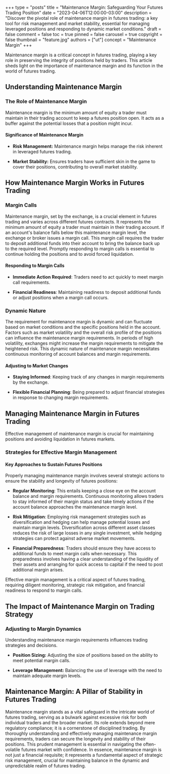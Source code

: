+++
type = "posts"
title = "Maintenance Margin: Safeguarding Your Futures Trading Position"
date = "2023-04-06T12:00:00-03:00"
description = "Discover the pivotal role of maintenance margin in futures trading: a key tool for risk management and market stability, essential for managing leveraged positions and responding to dynamic market conditions." 
draft = false
comment = false
toc = true
pinned = false
carousel = true
copyright = false
thumbnail = "feature.jpg"
authors = ["ut"]
concept = "Maintenance Margin"
+++

Maintenance margin is a critical concept in futures trading, playing a
key role in preserving the integrity of positions held by traders. This
article sheds light on the importance of maintenance margin and its
function in the world of futures trading.

## Understanding Maintenance Margin

### The Role of Maintenance Margin

Maintenance margin is the minimum amount of equity a trader must
maintain in their trading account to keep a futures position open. It
acts as a buffer against the potential losses that a position might
incur.

#### Significance of Maintenance Margin

-   **Risk Management:** Maintenance margin helps manage the risk
    inherent in leveraged futures trading.

-   **Market Stability:** Ensures traders have sufficient skin in the
    game to cover their positions, contributing to overall market
    stability.

## How Maintenance Margin Works in Futures Trading

### Margin Calls

Maintenance margin, set by the exchange, is a crucial element in futures
trading and varies across different futures contracts. It represents the
minimum amount of equity a trader must maintain in their trading
account. If an account's balance falls below this maintenance margin
level, the exchange or broker issues a margin call. This margin call
requires the trader to deposit additional funds into their account to
bring the balance back up to the required level. Promptly responding to
margin calls is essential to continue holding the positions and to avoid
forced liquidation.

#### Responding to Margin Calls

-   **Immediate Action Required**: Traders need to act quickly to meet
    margin call requirements.

-   **Financial Readiness**: Maintaining readiness to deposit additional
    funds or adjust positions when a margin call occurs.

### Dynamic Nature

The requirement for maintenance margin is dynamic and can fluctuate
based on market conditions and the specific positions held in the
account. Factors such as market volatility and the overall risk profile
of the positions can influence the maintenance margin requirements. In
periods of high volatility, exchanges might increase the margin
requirements to mitigate the heightened risk. This dynamic nature of
maintenance margin necessitates continuous monitoring of account
balances and margin requirements.

#### Adjusting to Market Changes

-   **Staying Informed**: Keeping track of any changes in margin
    requirements by the exchange.

-   **Flexible Financial Planning**: Being prepared to adjust financial
    strategies in response to changing margin requirements.

## Managing Maintenance Margin in Futures Trading

Effective management of maintenance margin is crucial for maintaining
positions and avoiding liquidation in futures markets.

### Strategies for Effective Margin Management

#### Key Approaches to Sustain Futures Positions

Properly managing maintenance margin involves several strategic actions
to ensure the stability and longevity of futures positions:

-   **Regular Monitoring**: This entails keeping a close eye on the
    account balance and margin requirements. Continuous monitoring
    allows traders to stay informed of their margin status and take
    timely actions if the account balance approaches the maintenance
    margin level.

-   **Risk Mitigation**: Employing risk management strategies such as
    diversification and hedging can help manage potential losses and
    maintain margin levels. Diversification across different asset
    classes reduces the risk of large losses in any single investment,
    while hedging strategies can protect against adverse market
    movements.

-   **Financial Preparedness**: Traders should ensure they have access
    to additional funds to meet margin calls when necessary. This
    preparedness involves having a clear understanding of the
    liquidity of their assets and arranging for quick access to
    capital if the need to post additional margin arises.

Effective margin management is a critical aspect of futures trading,
requiring diligent monitoring, strategic risk mitigation, and financial
readiness to respond to margin calls.

## The Impact of Maintenance Margin on Trading Strategy

### Adjusting to Margin Dynamics

Understanding maintenance margin requirements influences trading
strategies and decisions.

-   **Position Sizing:** Adjusting the size of positions based on the
    ability to meet potential margin calls.

-   **Leverage Management:** Balancing the use of leverage with the need
    to maintain adequate margin levels.

## Maintenance Margin: A Pillar of Stability in Futures Trading

Maintenance margin stands as a vital safeguard in the intricate world of
futures trading, serving as a bulwark against excessive risk for both
individual traders and the broader market. Its role extends beyond mere
regulatory compliance; it is a cornerstone of disciplined trading. By
thoroughly understanding and effectively managing maintenance margin
requirements, traders can secure the longevity and stability of their
positions. This prudent management is essential in navigating the
often-volatile futures market with confidence. In essence, maintenance
margin is not just a financial requisite; it represents a fundamental
aspect of strategic risk management, crucial for maintaining balance in
the dynamic and unpredictable realm of futures trading.

